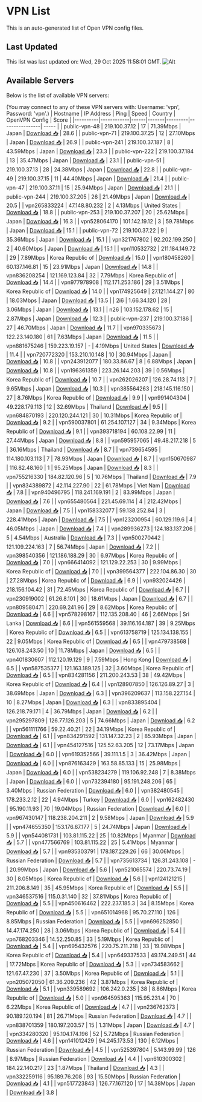 # VPN List

This is an auto-generated list of Open VPN config files.

## Last Updated

This list was last updated on: Wed, 29 Oct 2025 11:58:01 GMT.
![Alt](https://repobeats.axiom.co/api/embed/186b98318ef1479477931607c1ad7d823f12451f.svg "Repobeats analytics image")

## Available Servers

Below is the list of available VPN servers:

(You may connect to any of these VPN servers with: Username: 'vpn', Password: 'vpn'.)
| Hostname | IP Address | Ping | Speed | Country | OpenVPN Config | Score |
|----------|------------|------|-------|---------|----------------| ----- |
| public-vpn-48 | 219.100.37.12 | 17 | 71.39Mbps | Japan | [Download 📥](./configs/server_0_JP.ovpn) | 28.6 |
| public-vpn-71 | 219.100.37.25 | 12 | 27.10Mbps | Japan | [Download 📥](./configs/server_1_JP.ovpn) | 26.9 |
| public-vpn-241 | 219.100.37.187 | 8 | 43.59Mbps | Japan | [Download 📥](./configs/server_2_JP.ovpn) | 23.3 |
| public-vpn-222 | 219.100.37.184 | 13 | 35.47Mbps | Japan | [Download 📥](./configs/server_3_JP.ovpn) | 23.1 |
| public-vpn-51 | 219.100.37.13 | 28 | 24.38Mbps | Japan | [Download 📥](./configs/server_4_JP.ovpn) | 22.8 |
| public-vpn-49 | 219.100.37.15 | 11 | 44.40Mbps | Japan | [Download 📥](./configs/server_5_JP.ovpn) | 21.4 |
| public-vpn-47 | 219.100.37.11 | 15 | 25.94Mbps | Japan | [Download 📥](./configs/server_6_JP.ovpn) | 21.1 |
| public-vpn-244 | 219.100.37.205 | 26 | 21.49Mbps | Japan | [Download 📥](./configs/server_7_JP.ovpn) | 20.5 |
| vpn265833224 | 47.148.80.232 | 2 | 4.13Mbps | United States | [Download 📥](./configs/server_8_US.ovpn) | 18.8 |
| public-vpn-253 | 219.100.37.207 | 20 | 25.62Mbps | Japan | [Download 📥](./configs/server_9_JP.ovpn) | 16.3 |
| vpn528064170 | 101.142.19.12 | 3 | 59.78Mbps | Japan | [Download 📥](./configs/server_10_JP.ovpn) | 15.1 |
| public-vpn-72 | 219.100.37.22 | 9 | 35.36Mbps | Japan | [Download 📥](./configs/server_11_JP.ovpn) | 15.1 |
| vpn321767802 | 92.202.199.250 | 2 | 40.60Mbps | Japan | [Download 📥](./configs/server_12_JP.ovpn) | 15.1 |
| vpn110532732 | 211.184.149.72 | 29 | 7.89Mbps | Korea Republic of | [Download 📥](./configs/server_13_KR.ovpn) | 15.0 |
| vpn180458260 | 60.137.146.81 | 15 | 23.91Mbps | Japan | [Download 📥](./configs/server_14_JP.ovpn) | 14.8 |
| vpn836208254 | 121.169.123.84 | 32 | 7.79Mbps | Korea Republic of | [Download 📥](./configs/server_15_KR.ovpn) | 14.4 |
| vpn977978908 | 112.171.253.186 | 29 | 3.51Mbps | Korea Republic of | [Download 📥](./configs/server_16_KR.ovpn) | 14.0 |
| vpn174925649 | 27.121.144.27 | 80 | 18.03Mbps | Japan | [Download 📥](./configs/server_17_JP.ovpn) | 13.5 |
| 2i6 | 1.66.34.120 | 28 | 3.06Mbps | Japan | [Download 📥](./configs/server_18_JP.ovpn) | 13.1 |
| n26 | 103.152.178.62 | 15 | 2.87Mbps | Japan | [Download 📥](./configs/server_19_JP.ovpn) | 12.3 |
| public-vpn-237 | 219.100.37.186 | 27 | 46.70Mbps | Japan | [Download 📥](./configs/server_20_JP.ovpn) | 11.7 |
| vpn970335673 | 122.23.140.180 | 61 | 7.63Mbps | Japan | [Download 📥](./configs/server_21_JP.ovpn) | 11.5 |
| vpn881675246 | 159.223.19.157 | - | 4.19Mbps | United States | [Download 📥](./configs/server_22_US.ovpn) | 11.4 |
| vpn720772320 | 153.210.10.148 | 10 | 30.94Mbps | Japan | [Download 📥](./configs/server_23_JP.ovpn) | 10.8 |
| vpn243912077 | 180.33.86.67 | 8 | 6.88Mbps | Japan | [Download 📥](./configs/server_24_JP.ovpn) | 10.8 |
| vpn196361359 | 223.26.144.203 | 39 | 0.56Mbps | Korea Republic of | [Download 📥](./configs/server_25_KR.ovpn) | 10.7 |
| vpn262026207 | 126.28.74.113 | 7 | 9.65Mbps | Japan | [Download 📥](./configs/server_26_JP.ovpn) | 10.3 |
| vpn385564263 | 218.145.116.150 | 27 | 8.76Mbps | Korea Republic of | [Download 📥](./configs/server_27_KR.ovpn) | 9.9 |
| vpn991404304 | 49.228.179.113 | 12 | 32.69Mbps | Thailand | [Download 📥](./configs/server_28_TH.ovpn) | 9.5 |
| vpn684870193 | 220.120.244.121 | 30 | 10.31Mbps | Korea Republic of | [Download 📥](./configs/server_29_KR.ovpn) | 9.2 |
| vpn590037801 | 61.254.107.127 | 34 | 9.34Mbps | Korea Republic of | [Download 📥](./configs/server_30_KR.ovpn) | 9.1 |
| vpn393718194 | 60.108.22.99 | 11 | 27.44Mbps | Japan | [Download 📥](./configs/server_31_JP.ovpn) | 8.8 |
| vpn595957065 | 49.48.217.218 | 5 | 36.16Mbps | Thailand | [Download 📥](./configs/server_32_TH.ovpn) | 8.7 |
| vpn739654595 | 114.180.103.113 | 7 | 78.93Mbps | Japan | [Download 📥](./configs/server_33_JP.ovpn) | 8.7 |
| vpn150670987 | 116.82.48.160 | 1 | 95.25Mbps | Japan | [Download 📥](./configs/server_34_JP.ovpn) | 8.3 |
| vpn755216330 | 184.82.120.96 | 5 | 10.76Mbps | Thailand | [Download 📥](./configs/server_35_TH.ovpn) | 7.9 |
| vpn834389872 | 42.114.227.90 | 22 | 61.78Mbps | Viet Nam | [Download 📥](./configs/server_36_VN.ovpn) | 7.8 |
| vpn940496795 | 118.241.169.191 | 2 | 83.99Mbps | Japan | [Download 📥](./configs/server_37_JP.ovpn) | 7.6 |
| vpn655480564 | 221.45.69.114 | 4 | 212.42Mbps | Japan | [Download 📥](./configs/server_38_JP.ovpn) | 7.5 |
| vpn158332077 | 59.138.252.84 | 3 | 228.41Mbps | Japan | [Download 📥](./configs/server_39_JP.ovpn) | 7.5 |
| vpn123200954 | 60.129.119.6 | 4 | 46.05Mbps | Japan | [Download 📥](./configs/server_40_JP.ovpn) | 7.4 |
| vpn289936273 | 124.183.137.206 | 5 | 4.54Mbps | Australia | [Download 📥](./configs/server_41_AU.ovpn) | 7.3 |
| vpn500270442 | 121.109.224.163 | 7 | 56.74Mbps | Japan | [Download 📥](./configs/server_42_JP.ovpn) | 7.2 |
| vpn398540356 | 121.186.188.29 | 30 | 6.97Mbps | Korea Republic of | [Download 📥](./configs/server_43_KR.ovpn) | 7.0 |
| vpn666414092 | 121.129.22.253 | 30 | 9.99Mbps | Korea Republic of | [Download 📥](./configs/server_44_KR.ovpn) | 7.0 |
| vpn399564377 | 222.104.86.30 | 30 | 27.28Mbps | Korea Republic of | [Download 📥](./configs/server_45_KR.ovpn) | 6.9 |
| vpn932024426 | 218.156.104.42 | 31 | 72.45Mbps | Korea Republic of | [Download 📥](./configs/server_46_KR.ovpn) | 6.7 |
| vpn230919002 | 61.26.8.101 | 30 | 18.61Mbps | Japan | [Download 📥](./configs/server_47_JP.ovpn) | 6.7 |
| vpn809580471 | 220.69.241.96 | 29 | 8.62Mbps | Korea Republic of | [Download 📥](./configs/server_48_KR.ovpn) | 6.6 |
| vpn578298167 | 112.135.208.40 | 46 | 2.66Mbps | Sri Lanka | [Download 📥](./configs/server_49_LK.ovpn) | 6.6 |
| vpn561559568 | 39.116.164.187 | 39 | 9.25Mbps | Korea Republic of | [Download 📥](./configs/server_50_KR.ovpn) | 6.5 |
| vpn613758719 | 125.134.138.155 | 22 | 9.05Mbps | Korea Republic of | [Download 📥](./configs/server_51_KR.ovpn) | 6.5 |
| vpn479738568 | 126.108.243.50 | 10 | 11.78Mbps | Japan | [Download 📥](./configs/server_52_JP.ovpn) | 6.5 |
| vpn401830607 | 112.120.19.129 | 9 | 7.59Mbps | Hong Kong | [Download 📥](./configs/server_53_HK.ovpn) | 6.5 |
| vpn587535377 | 121.163.189.125 | 32 | 3.60Mbps | Korea Republic of | [Download 📥](./configs/server_54_KR.ovpn) | 6.5 |
| vpn834281156 | 211.200.243.53 | 38 | 49.42Mbps | Korea Republic of | [Download 📥](./configs/server_55_KR.ovpn) | 6.4 |
| vpn128907850 | 126.126.89.27 | 3 | 38.69Mbps | Japan | [Download 📥](./configs/server_56_JP.ovpn) | 6.3 |
| vpn396209637 | 113.158.227.154 | 10 | 8.27Mbps | Japan | [Download 📥](./configs/server_57_JP.ovpn) | 6.3 |
| vpn833895404 | 126.218.79.171 | 4 | 36.79Mbps | Japan | [Download 📥](./configs/server_58_JP.ovpn) | 6.2 |
| vpn295297809 | 126.77.126.203 | 5 | 74.66Mbps | Japan | [Download 📥](./configs/server_59_JP.ovpn) | 6.2 |
| vpn561111766 | 59.22.40.21 | 22 | 34.19Mbps | Korea Republic of | [Download 📥](./configs/server_60_KR.ovpn) | 6.1 |
| vpn834291592 | 131.147.32.23 | 2 | 85.93Mbps | Japan | [Download 📥](./configs/server_61_JP.ovpn) | 6.1 |
| vpn454127516 | 125.52.63.205 | 12 | 73.17Mbps | Japan | [Download 📥](./configs/server_62_JP.ovpn) | 6.0 |
| vpn619352566 | 39.111.1.5 | 3 | 36.42Mbps | Japan | [Download 📥](./configs/server_63_JP.ovpn) | 6.0 |
| vpn876163429 | 163.58.85.133 | 15 | 25.98Mbps | Japan | [Download 📥](./configs/server_64_JP.ovpn) | 6.0 |
| vpn538234279 | 119.106.92.248 | 7 | 8.38Mbps | Japan | [Download 📥](./configs/server_65_JP.ovpn) | 6.0 |
| vpn732394180 | 95.191.248.206 | 65 | 3.40Mbps | Russian Federation | [Download 📥](./configs/server_66_RU.ovpn) | 6.0 |
| vpn382480545 | 178.233.2.12 | 22 | 4.94Mbps | Turkey | [Download 📥](./configs/server_67_TR.ovpn) | 6.0 |
| vpn162482430 | 95.190.11.93 | 70 | 19.04Mbps | Russian Federation | [Download 📥](./configs/server_68_RU.ovpn) | 6.0 |
| vpn967430147 | 118.238.204.211 | 2 | 9.58Mbps | Japan | [Download 📥](./configs/server_69_JP.ovpn) | 5.9 |
| vpn474655350 | 153.176.67.177 | 5 | 24.74Mbps | Japan | [Download 📥](./configs/server_70_JP.ovpn) | 5.9 |
| vpn544081731 | 103.81.115.22 | 25 | 10.82Mbps | Myanmar | [Download 📥](./configs/server_71_MM.ovpn) | 5.7 |
| vpn477566769 | 103.81.115.22 | 25 | 5.41Mbps | Myanmar | [Download 📥](./configs/server_72_MM.ovpn) | 5.7 |
| vpn935303791 | 178.187.229.26 | 66 | 30.06Mbps | Russian Federation | [Download 📥](./configs/server_73_RU.ovpn) | 5.7 |
| vpn735613734 | 126.31.243.108 | - | 20.99Mbps | Japan | [Download 📥](./configs/server_74_JP.ovpn) | 5.6 |
| vpn521065574 | 220.73.74.19 | 30 | 8.05Mbps | Korea Republic of | [Download 📥](./configs/server_75_KR.ovpn) | 5.6 |
| vpn124121215 | 211.206.8.149 | 35 | 45.95Mbps | Korea Republic of | [Download 📥](./configs/server_76_KR.ovpn) | 5.5 |
| vpn346537516 | 115.0.31.140 | 32 | 37.81Mbps | Korea Republic of | [Download 📥](./configs/server_77_KR.ovpn) | 5.5 |
| vpn450616462 | 222.237.185.3 | 34 | 8.15Mbps | Korea Republic of | [Download 📥](./configs/server_78_KR.ovpn) | 5.5 |
| vpn651014968 | 95.70.27.110 | 126 | 8.85Mbps | Russian Federation | [Download 📥](./configs/server_79_RU.ovpn) | 5.5 |
| vpn696252850 | 14.47.174.250 | 28 | 3.06Mbps | Korea Republic of | [Download 📥](./configs/server_80_KR.ovpn) | 5.4 |
| vpn768203346 | 14.52.250.85 | 33 | 5.19Mbps | Korea Republic of | [Download 📥](./configs/server_81_KR.ovpn) | 5.4 |
| vpn695432576 | 220.75.211.218 | 33 | 19.98Mbps | Korea Republic of | [Download 📥](./configs/server_82_KR.ovpn) | 5.4 |
| vpn649337533 | 49.174.249.51 | 44 | 17.72Mbps | Korea Republic of | [Download 📥](./configs/server_83_KR.ovpn) | 5.3 |
| vpn734583662 | 121.67.47.230 | 37 | 3.50Mbps | Korea Republic of | [Download 📥](./configs/server_84_KR.ovpn) | 5.1 |
| vpn205072050 | 61.36.209.236 | 42 | 3.87Mbps | Korea Republic of | [Download 📥](./configs/server_85_KR.ovpn) | 5.1 |
| vpn339589692 | 106.242.0.235 | 38 | 8.86Mbps | Korea Republic of | [Download 📥](./configs/server_86_KR.ovpn) | 5.0 |
| vpn964595363 | 115.95.231.4 | 70 | 6.22Mbps | Korea Republic of | [Download 📥](./configs/server_87_KR.ovpn) | 4.7 |
| vpn236762373 | 90.189.120.194 | 81 | 26.71Mbps | Russian Federation | [Download 📥](./configs/server_88_RU.ovpn) | 4.7 |
| vpn838701359 | 180.197.203.57 | 15 | 1.31Mbps | Japan | [Download 📥](./configs/server_89_JP.ovpn) | 4.7 |
| vpn334280320 | 95.104.174.196 | 52 | 5.72Mbps | Russian Federation | [Download 📥](./configs/server_90_RU.ovpn) | 4.6 |
| vpn141012429 | 94.245.173.53 | 130 | 6.12Mbps | Russian Federation | [Download 📥](./configs/server_91_RU.ovpn) | 4.5 |
| vpn525397804 | 5.143.99.99 | 126 | 8.97Mbps | Russian Federation | [Download 📥](./configs/server_92_RU.ovpn) | 4.4 |
| vpn610300302 | 184.22.140.217 | 23 | 1.87Mbps | Thailand | [Download 📥](./configs/server_93_TH.ovpn) | 4.3 |
| vpn332259116 | 95.189.76.208 | 93 | 15.50Mbps | Russian Federation | [Download 📥](./configs/server_94_RU.ovpn) | 4.1 |
| vpn517723843 | 126.77.167.120 | 17 | 14.38Mbps | Japan | [Download 📥](./configs/server_95_JP.ovpn) | 3.8 |
